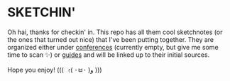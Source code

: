 # SKETCHIN'

Oh hai, thanks for checkin' in. This repo has all them cool sketchnotes (or the ones that turned out nice) that I've been putting together. They are organized either under [conferences](https://github.com/lrlna/sketchin/tree/master/coferences) (currently empty, but give me some time to scan :sparkles:) or [guides](https://github.com/lrlna/sketchin/tree/master/guides) and will be linked up to their initial sources.

Hope you enjoy! (((ೕ( ･ㅂ･ )و )))
